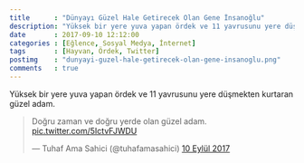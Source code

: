 ```yaml
---
title      : "Dünyayı Güzel Hale Getirecek Olan Gene İnsanoğlu"
description: "Yüksek bir yere yuva yapan ördek ve 11 yavrusunu yere düşmekten kurtaran güzel adam."
date       : 2017-09-10 12:12:00
categories : [Eğlence, Sosyal Medya, İnternet]
tags       : [Hayvan, Ördek, Twitter]
postimg    : "dunyayi-guzel-hale-getirecek-olan-gene-insanoglu.png"
comments   : true
---
```


Yüksek bir yere yuva yapan ördek ve 11 yavrusunu yere düşmekten kurtaran güzel adam. 

<blockquote class="twitter-tweet" data-lang="tr"><p lang="tr" dir="ltr">Doğru zaman ve doğru yerde olan güzel adam. <a href="https://t.co/5IctvFJWDU">pic.twitter.com/5IctvFJWDU</a></p>&mdash; Tuhaf Ama Sahici (@tuhafamasahici) <a href="https://twitter.com/tuhafamasahici/status/906857195509346305">10 Eylül 2017</a></blockquote>
<script async src="//platform.twitter.com/widgets.js" charset="utf-8"></script>

